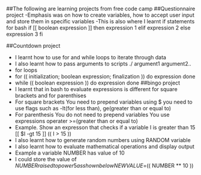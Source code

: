 ##The following are learning projects from free code camp
##Questionnaire project
  -Emphasis was on how to create variables, how to accept user input and store them in specific variables
  -This is also where I learnt if statements for bash
  if [[ boolean expression ]]
  then
    expression 1
  elif
    expression 2
  else
    expression 3
  fi

##Countdown project
  - I learnt how to use for and while loops to iterate through data
  - I also learnt how to pass arguments to scripts ./<file-name> argument1 argument2..
  - for loops
  - for (( initialization; boolean expression; finalization ))
    do
      expression
    done
  - while (( boolean expression ))
    do
      expression
    done
##bingo project
  - I learnt that in bash to evaluate expressions is different for square brackets and for parenthises
  - For square brackets
    You need to prepend variables using $
    you need to use flags such as -lt(for less than), ge(greater than or equal to)
  - For parenthesis
    You do not need to prepend variables
    You use expressions operater >=(greater than or equal to)
  - Example. Show an expresson that checks if a variable I is greater than 15
    [[ $I -gt 15 ]]
    (( I > 15 ))
  - I also learnt how to generate random numbers using RANDOM variable
  - I also learnt how to evaluate mathematical operations and display output
  - Example a variable NUMBER has value of 10
  - I could store the value of $NUMBER raised to power 5 as shown below
    NEWVALUE=$(( NUMBER ** 10 ))
    
